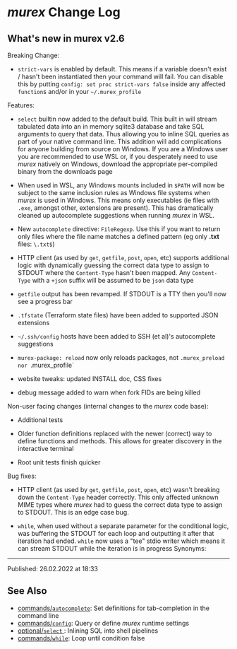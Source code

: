 # _murex_ Change Log

## What's new in murex v2.6

Breaking Change:

* `strict-vars` is enabled by default. This means if a variable doesn't exist / hasn't been instantiated then your command will fail. You can disable this by putting `config: set proc strict-vars false` inside any affected `function`s and/or in your `~/.murex_profile`

Features:

* `select` builtin now added to the default build. This built in will stream tabulated data into an in memory sqlite3 database and take SQL arguments to query that data. Thus allowing you to inline SQL queries as part of your native command line. This addition will add complications for anyone building from source on Windows. If you are a Windows user you are recommended to use WSL or, if you desperately need to use _murex_ natively on Windows, download the appropriate per-compiled binary from the downloads page

* When used in WSL, any Windows mounts included in `$PATH` will now be subject to the same inclusion rules as Windows file systems when _murex_ is used in Windows. This means only executables (ie files with `.exe`, amongst other, extensions are present). This has dramatically cleaned up autocomplete suggestions when running _murex_ in WSL.

* New `autocomplete` directive: `FileRegexp`. Use this if you want to return only files where the file name matches a defined pattern (eg only **.txt** files: `\.txt$`)

* HTTP client (as used by `get`, `getfile`, `post`, `open`, etc) supports additional logic with dynamically guessing the correct data type to assign to STDOUT where the `Content-Type` hasn't been mapped. Any `Content-Type` with a `+json` suffix will be assumed to be `json` data type

* `getfile` output has been revamped. If STDOUT is a TTY then you'll now see a progress bar

* `.tfstate` (Terraform state files) have been added to supported JSON extensions

* `~/.ssh/config` hosts have been added to SSH (et al)'s autocomplete suggestions

* `murex-package: reload` now only reloads packages, not `.murex_preload nor `.murex_profile`

* website tweaks: updated INSTALL doc, CSS fixes

* debug message added to warn when fork FIDs are being killed

Non-user facing changes (internal changes to the _murex_ code base):

* Additional tests

* Older function definitions replaced with the newer (correct) way to define functions and methods. This allows for greater discovery in the interactive terminal

* Root unit tests finish quicker

Bug fixes:

* HTTP client (as used by `get`, `getfile`, `post`, `open`, etc) wasn't breaking down the `Content-Type` header correctly. This only affected unknown MIME types where _murex_ had to guess the correct data type to assign to STDOUT. This is an edge case bug.

* `while`, when used without a separate parameter for the conditional logic, was buffering the STDOUT for each loop and outputting it after that iteration had ended. `while` now uses a "tee" stdio writer which means it can stream STDOUT while the iteration is in progress  Synonyms:

<hr>

Published: 26.02.2022 at 18:33

## See Also

* [commands/`autocomplete`](../commands/autocomplete.md):
  Set definitions for tab-completion in the command line
* [commands/`config`](../commands/config.md):
  Query or define _murex_ runtime settings
* [optional/`select` ](../optional/select.md):
  Inlining SQL into shell pipelines
* [commands/`while`](../commands/while.md):
  Loop until condition false